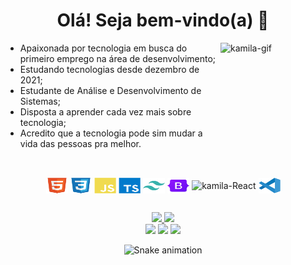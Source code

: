 <h1 align="center" >Olá! Seja bem-vindo(a) 👋</h1>
<div>
  <img align="right" height="160" width="160"  alt="kamila-gif" title="kamila-gif" src="https://user-images.githubusercontent.com/98965608/157795129-4799f01c-1598-43af-903f-e08f92af299f.gif" />
 
 - Apaixonada por tecnologia em busca do primeiro emprego na área de desenvolvimento;
 - Estudando tecnologias desde dezembro de 2021;
 - Estudante de Análise e Desenvolvimento de Sistemas;
 - Disposta a aprender cada vez mais sobre tecnologia;
 - Acredito que a tecnologia pode sim mudar a vida das pessoas pra melhor.
</div>

##
  <div  align="center" style="display: inline_block"><br>
   <img align="center" alt="kamila-HTML" height="25" width="35" src="https://raw.githubusercontent.com/devicons/devicon/master/icons/html5/html5-original.svg">
   <img align="center" alt="kamila-CSS" height="25" width="35" src="https://raw.githubusercontent.com/devicons/devicon/master/icons/css3/css3-original.svg">
   <img align="center" alt="kamila-Js" height="25" width="35" src="https://raw.githubusercontent.com/devicons/devicon/master/icons/javascript/javascript-plain.svg">
   <img align="center" alt="kamila-Ts" height="25" width="35" src="https://raw.githubusercontent.com/devicons/devicon/master/icons/typescript/typescript-plain.svg">
   <img align="center" alt="kamila-Js" height="25" width="35" src="https://raw.githubusercontent.com/devicons/devicon/master/icons/tailwindcss/tailwindcss-plain.svg">
   <img align="center" alt="kamila-BootStrap" height="25" width="35" src="https://raw.githubusercontent.com/devicons/devicon/master/icons/bootstrap/bootstrap-original.svg"> 
   <img align="center" alt="kamila-React" height="25" width="35" src="https://cdn.jsdelivr.net/gh/devicons/devicon/icons/react/react-original.svg">
   <img align="center" alt="kamila-CSS" height="25" width="35" src="https://raw.githubusercontent.com/devicons/devicon/master/icons/vscode/vscode-original.svg"
</div>



## 

 
 
<div align="center">
   <a href="https://github.com/seu-usuário-aqui">
   <img height="160em" src="https://github-readme-stats.vercel.app/api/top-langs/?username=kamilajesus&layout=compact&langs_count=7&theme=tokyonight"/>
   <img height="160em" src="https://github-readme-stats.vercel.app/api?username=kamilajesus&show_icons=true&theme=tokyonight&include_all_commits=true&count_private=true"/>
</div

 
##
<div  align="center" > 
  <a  href=https://www.instagram.com/kamilajesus.dev/" target="_blank"><img src="https://img.shields.io/badge/-Instagram-%23E4405F?style=for-the-badge&logo=instagram&logoColor=white" target="_blank"></a>
  <a href="https://www.linkedin.com/in/kamila-jesus-/" target="_blank"><img src="https://img.shields.io/badge/-LinkedIn-%230077B5?style=for-the-badge&logo=linkedin&logoColor=white" target="_blank"></a>
   <a href="https://wa.link/q8qzvn" target="_blank"><img src="https://img.shields.io/badge/WhatsApp-25D366?style=for-the-badge&logo=whatsapp&logoColor=white" target="_blank"></a>
   
![Snake animation](https://github.com/kamilajesus/kamilajesus/blob/output/github-contribution-grid-snake.svg)

